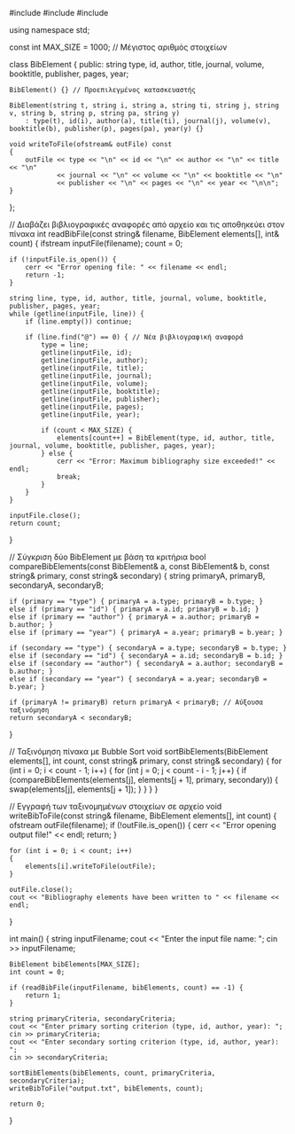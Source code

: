 #include <iostream>
#include <fstream>
#include <string>

using namespace std;

const int MAX_SIZE = 1000; // Μέγιστος αριθμός στοιχείων

class BibElement {
public:
    string type, id, author, title, journal, volume, booktitle, publisher, pages, year;

    BibElement() {} // Προεπιλεγμένος κατασκευαστής

    BibElement(string t, string i, string a, string ti, string j, string v, string b, string p, string pa, string y)
        : type(t), id(i), author(a), title(ti), journal(j), volume(v), booktitle(b), publisher(p), pages(pa), year(y) {}

    void writeToFile(ofstream& outFile) const 
	{
        outFile << type << "\n" << id << "\n" << author << "\n" << title << "\n"
                << journal << "\n" << volume << "\n" << booktitle << "\n"
                << publisher << "\n" << pages << "\n" << year << "\n\n";
    }
};

// Διαβάζει βιβλιογραφικές αναφορές από αρχείο και τις αποθηκεύει στον πίνακα
int readBibFile(const string& filename, BibElement elements[], int& count) 
{
    ifstream inputFile(filename);
    count = 0;

    if (!inputFile.is_open()) {
        cerr << "Error opening file: " << filename << endl;
        return -1;
    }

    string line, type, id, author, title, journal, volume, booktitle, publisher, pages, year;
    while (getline(inputFile, line)) {
        if (line.empty()) continue;

        if (line.find("@") == 0) { // Νέα βιβλιογραφική αναφορά
            type = line;
            getline(inputFile, id);
            getline(inputFile, author);
            getline(inputFile, title);
            getline(inputFile, journal);
            getline(inputFile, volume);
            getline(inputFile, booktitle);
            getline(inputFile, publisher);
            getline(inputFile, pages);
            getline(inputFile, year);

            if (count < MAX_SIZE) {
                elements[count++] = BibElement(type, id, author, title, journal, volume, booktitle, publisher, pages, year);
            } else {
                cerr << "Error: Maximum bibliography size exceeded!" << endl;
                break;
            }
        }
    }

    inputFile.close();
    return count;
}


// Σύγκριση δύο BibElement με βάση τα κριτήρια
bool compareBibElements(const BibElement& a, const BibElement& b, const string& primary, const string& secondary) 
{
    string primaryA, primaryB, secondaryA, secondaryB;

    if (primary == "type") { primaryA = a.type; primaryB = b.type; }
    else if (primary == "id") { primaryA = a.id; primaryB = b.id; }
    else if (primary == "author") { primaryA = a.author; primaryB = b.author; }
    else if (primary == "year") { primaryA = a.year; primaryB = b.year; }

    if (secondary == "type") { secondaryA = a.type; secondaryB = b.type; }
    else if (secondary == "id") { secondaryA = a.id; secondaryB = b.id; }
    else if (secondary == "author") { secondaryA = a.author; secondaryB = b.author; }
    else if (secondary == "year") { secondaryA = a.year; secondaryB = b.year; }

    if (primaryA != primaryB) return primaryA < primaryB; // Αύξουσα ταξινόμηση
    return secondaryA < secondaryB;
}

// Ταξινόμηση πίνακα με Bubble Sort
void sortBibElements(BibElement elements[], int count, const string& primary, const string& secondary) 
{
    for (int i = 0; i < count - 1; i++) {
        for (int j = 0; j < count - i - 1; j++) {
            if (compareBibElements(elements[j], elements[j + 1], primary, secondary)) {
                swap(elements[j], elements[j + 1]);
            }
        }
    }
}

// Εγγραφή των ταξινομημένων στοιχείων σε αρχείο
void writeBibToFile(const string& filename, BibElement elements[], int count) 
{
    ofstream outFile(filename);
    if (!outFile.is_open()) 
	{
        cerr << "Error opening output file!" << endl;
        return;
    }

    for (int i = 0; i < count; i++) 
	{
        elements[i].writeToFile(outFile);
    }

    outFile.close();
    cout << "Bibliography elements have been written to " << filename << endl;
}

int main() 
{
    string inputFilename;
    cout << "Enter the input file name: ";
    cin >> inputFilename;

    BibElement bibElements[MAX_SIZE];
    int count = 0;

    if (readBibFile(inputFilename, bibElements, count) == -1) {
        return 1;
    }

    string primaryCriteria, secondaryCriteria;
    cout << "Enter primary sorting criterion (type, id, author, year): ";
    cin >> primaryCriteria;
    cout << "Enter secondary sorting criterion (type, id, author, year): ";
    cin >> secondaryCriteria;

    sortBibElements(bibElements, count, primaryCriteria, secondaryCriteria);
    writeBibToFile("output.txt", bibElements, count);

    return 0;
}
